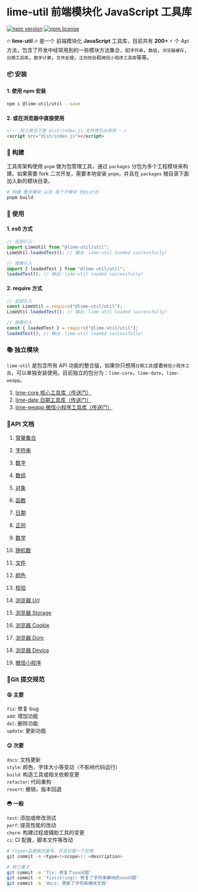# lime-util 前端模块化 JavaScript 工具库

[![npm version](https://img.shields.io/npm/v/xe-utils.svg?style=flat-square)](https://github.com/qq575792372/lime-util)
[![npm license](https://img.shields.io/github/license/mashape/apistatus.svg)](LICENSE)

🔥 **lime-util** 🔥 是一个 前端模块化 **JavaScript** 工具库，目前共有 **200+** ⚡️ 个 Api 方法，包含了开发中经常用到的一些模块方法集合，如`字符串`，`数组`，`浏览器缓存`，`日期工具库`，`数学计算`，`文件处理`，`正则校验`和`微信小程序工具库`等等。

### 📦 安装

#### 1. 使用 npm 安装

```bash
npm i @lime-util/util --save
```

#### 2. 或在浏览器中直接使用

```html
<!-- 将工具包下面 dist/index.js 文件拷贝出来用 -->
<script src="dist/index.js"></script>
```

### 🔨 构建

工具库架构使用 `pnpm` 做为包管理工具，通过 `packages` 分包为多个工程模块来构建。如果需要 fork 二次开发，需要本地安装 `pnpm`，并且在 `packages` 根目录下面加入新的模块目录。

```bash
# 构建 整合模块 以及 各个子模块 的dist包
pnpm build
```

### 🎨 使用

#### 1. es6 方式

```javascript
// 全部引入
import LimeUtil from "@lime-util/util";
LimeUtil.loadedTest(); // 输出：lime-util loaded successfully!

// 按需引入
import { loadedTest } from "@lime-util/util";
loadedTest(); // 输出：lime-util loaded successfully!
```

#### 2. require 方式

```javascript
// 全部引入
const LimeUtil = require("@lime-util/util");
LimeUtil.loadedTest(); // 输出：lime-util loaded successfully!

// 按需引入
const { loadedTest } = require("@lime-util/util");
loadedTest(); // 输出：lime-util loaded successfully!
```

### 📚 独立模块

`lime-util` 是包含所有 API 功能的整合版，如果你只想用`日期工具`或者`微信小程序工具`，可以单独安装使用。目前独立的包分为：`lime-core`，`lime-date`，`lime-weapp`。

1. [lime-core 核心工具库（传送门）](https://github.com/qq575792372/lime-util/tree/master/packages/core)
2. [lime-date 日期工具库（传送门）](https://github.com/qq575792372/lime-util/tree/master/packages/date)
3. [lime-weapp 微信小程序工具库（传送门）](https://github.com/qq575792372/lime-util/tree/master/packages/weapp)

### 📝API 文档

1. [常量集合](https://github.com/qq575792372/lime-util/blob/master/doc/constant.md)

2. [字符串](https://github.com/qq575792372/lime-util/blob/master/doc/string.md)

3. [数字](https://github.com/qq575792372/lime-util/blob/master/doc/number.md)
4. [数组](https://github.com/qq575792372/lime-util/blob/master/doc/array.md)
5. [对象](https://github.com/qq575792372/lime-util/blob/master/doc/object.md)
6. [函数](https://github.com/qq575792372/lime-util/blob/master/doc/function.md)

7. [日期](https://github.com/qq575792372/lime-util/blob/master/doc/date.md)
8. [正则](https://github.com/qq575792372/lime-util/blob/master/doc/regexp.md)

9. [数学](https://github.com/qq575792372/lime-util/blob/master/doc/math.md)

10. [随机数](https://github.com/qq575792372/lime-util/blob/master/doc/random.md)

11. [文件](https://github.com/qq575792372/lime-util/blob/master/doc/file.md)

12. [颜色](https://github.com/qq575792372/lime-util/blob/master/doc/color.md)

13. [校验](https://github.com/qq575792372/lime-util/blob/master/doc/validate.md)

14. [浏览器 Url](https://github.com/qq575792372/lime-util/blob/master/doc/browser-url.md)
15. [浏览器 Storage](https://github.com/qq575792372/lime-util/blob/master/doc/browser-storage.md)
16. [浏览器 Cookie](https://github.com/qq575792372/lime-util/blob/master/doc/browser-cookie.md)
17. [浏览器 Dom](https://github.com/qq575792372/lime-util/blob/master/doc/browser-dom.md)
18. [浏览器 Device](https://github.com/qq575792372/lime-util/blob/master/doc/browser-device.md)

19. [微信小程序](https://github.com/qq575792372/lime-util/blob/master/doc/weapp.md)

### 🔖Git 提交规范

#### 😝 主要

`fix`: 修复 bug  
`add`: 增加功能  
`del`: 删除功能  
`update`: 更新功能

#### 😉 次要

`docs`: 文档更新  
`style`: 颜色、字体大小等变动（不影响代码运行）  
`build`: 构造工具或相关依赖变更  
`refactor`: 代码重构  
`revert`: 撤销，版本回退

#### 😳 一般

`test`: 添加或修改测试  
`perf`: 提高性能的改动  
`chore`: 构建过程或辅助工具的变更  
`ci`: CI 配置，脚本文件等改动

```bash
# <type>后面英文冒号，并且后跟一个空格
git commit -m <type>(<scope>): <description>

# 举个栗子
git commit -m 'fix: 修复了xxx问题'
git commit -m 'fix(string): 修复了字符串模块的xxx问题'
git commit -m 'docs: 更新了字符串模块文档'
```
